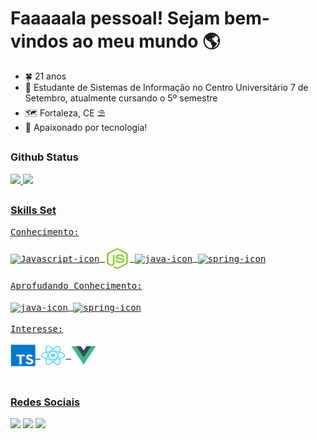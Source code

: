 # Faaaaala pessoal! Sejam bem-vindos ao meu mundo 🌎

- 🍀 21 anos
- 📖 Estudante de Sistemas de Informação no Centro Universitário 7 de Setembro, atualmente cursando o 5º semestre
- 🗺️ Fortaleza, CE ⛱️
- 💙 Apaixonado por tecnologia!

##

### Github Status

<div align="center" style="display: inline-block;">
  <a href="https://github.com/mateuscesarglima">
  <img height="160em" src="https://github-readme-stats.vercel.app/api?username=mateuscesarglima&show_icons=true&theme=github_dark&include_all_commits=true&count_private=true"/>
  <img height="160em" src="https://github-readme-stats.vercel.app/api/top-langs/?username=mateuscesarglima&layout=compact&langs_count=7&theme=github_dark"/>
</div>

  
 ##
  
  
### Skills Set
  

<kbd align="center">
<kbd>Conhecimento:</kbd>
 <br />
 <br />
  <img align="center" title="javaScript" alt="Javascript-icon" height="35" width="40" src="https://cdn.jsdelivr.net/gh/devicons/devicon/icons/javascript/javascript-plain.svg" />
  <img align="center" title="NodeJS" alt="NodeJS-icon" height="35" width="40" src="https://raw.githubusercontent.com/devicons/devicon/master/icons/nodejs/nodejs-plain.svg"> 
  <img align="center" title="java" alt="java-icon" height="35" width="40" src="https://cdn.jsdelivr.net/gh/devicons/devicon/icons/java/java-original.svg" />
  <img align="center" title="spring" alt="spring-icon" height="35" width="40" src="https://cdn.jsdelivr.net/gh/devicons/devicon/icons/spring/spring-original.svg" />
  <br />
 <br />
</kbd> 
  <kbd align="center">
<kbd>Aprofudando Conhecimento:</kbd>
 <br />
 <br />
  <img align="center" title="java" alt="java-icon" height="35" width="40" src="https://cdn.jsdelivr.net/gh/devicons/devicon/icons/java/java-original.svg" />
    <img align="center" title="spring" alt="spring-icon" height="35" width="40" src="https://cdn.jsdelivr.net/gh/devicons/devicon/icons/spring/spring-original.svg" /> 
  <br />
 <br />
</kbd> 

<kbd align="center">
<kbd>Interesse:</kbd> 
     <br />
     <br />
      <img align="center" title="TypeScript" alt="TypeScript" height="35" width="40" src="https://raw.githubusercontent.com/devicons/devicon/master/icons/typescript/typescript-plain.svg"> 
      <img align="center" title="React" alt="React" height="35" width="40" src="https://raw.githubusercontent.com/devicons/devicon/master/icons/react/react-original.svg">
      <img align="center" title="VueJS" alt="VueJS" height="35" width="40" src="https://raw.githubusercontent.com/devicons/devicon/master/icons/vuejs/vuejs-original.svg">        <br />
 <br />
 </kbd>

  </div>
 
</div>

##

### Redes Sociais
 
<div> 
  <a href="https://www.instagram.com/_mateuscesar_/" target="_blank"><img src="https://img.shields.io/badge/-Instagram-%23E4405F?style=for-the-badge&logo=instagram&logoColor=white"></a>
  <a href = "mailto:mateuscesarglima@gmail.com"><img src="https://img.shields.io/badge/-Gmail-%23333?style=for-the-badge&logo=gmail&logoColor=white" target="_blank"></a>
  <a href="https://www.linkedin.com/in/mateus-cesar/" target="_blank"><img src="https://img.shields.io/badge/-LinkedIn-%230077B5?style=for-the-badge&logo=linkedin&logoColor=white" target="_blank"></a> 
  
  
 
